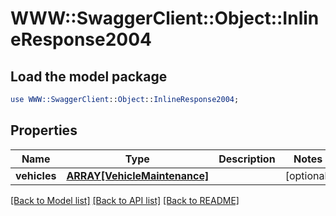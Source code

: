 # WWW::SwaggerClient::Object::InlineResponse2004

## Load the model package
```perl
use WWW::SwaggerClient::Object::InlineResponse2004;
```

## Properties
Name | Type | Description | Notes
------------ | ------------- | ------------- | -------------
**vehicles** | [**ARRAY[VehicleMaintenance]**](VehicleMaintenance.md) |  | [optional] 

[[Back to Model list]](../README.md#documentation-for-models) [[Back to API list]](../README.md#documentation-for-api-endpoints) [[Back to README]](../README.md)


